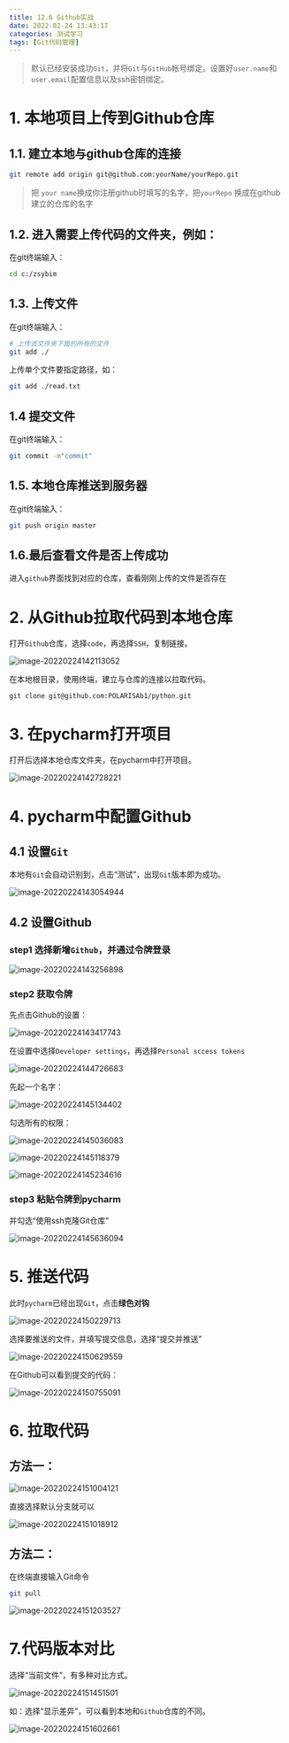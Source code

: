 ```yaml
---
title: 12.6 Github实战
date: 2022-02-24 13:43:17
categories: 测试学习
tags: [Git代码管理]
---
```


> 默认已经安装成功`Git`，并将`Git`与`GitHub`帐号绑定。设置好`user.name`和`user.email`配置信息以及ssh密钥绑定。

# 1. 本地项目上传到Github仓库

## 1.1. 建立本地与github仓库的连接

```bash
git remote add origin git@github.com:yourName/yourRepo.git
```

> 把 `your name`换成你注册github时填写的名字，把`yourRepo` 换成在github建立的仓库的名字

## 1.2. 进入需要上传代码的文件夹，例如：

在git终端输入：

```bash
cd c:/zsybim
```

## 1.3. 上传文件

在git终端输入：

```bash
# 上传该文件夹下面的所有的文件
git add ./ 
```

上传单个文件要指定路径，如：

```bash
git add ./read.txt
```

## 1.4 提交文件

在git终端输入：

```bash
git commit -m"commit"
```

## 1.5. 本地仓库推送到服务器

在git终端输入：

```bash
git push origin master
```

## 1.6.最后查看文件是否上传成功

进入`github`界面找到对应的仓库，查看刚刚上传的文件是否存在

# 2. 从Github拉取代码到本地仓库

打开`Github`仓库，选择`code`，再选择`SSH`，复制链接。

![image-20220224142113052](12-6-Github实战/image-20220224142113052.png)

在本地根目录，使用终端，建立与仓库的连接以拉取代码。

```
git clone git@github.com:POLARISAb1/python.git
```

# 3. 在pycharm打开项目

打开后选择本地仓库文件夹，在pycharm中打开项目。

![image-20220224142728221](12-6-Github实战/image-20220224142728221.png)

# 4. pycharm中配置Github

## 4.1 设置`Git`

本地有`Git`会自动识别到，点击“测试”，出现`Git`版本即为成功。

![image-20220224143054944](12-6-Github实战/image-20220224143054944.png)

## 4.2 设置Github

### step1 选择新增`Github`，并通过**令牌登录**

![image-20220224143256898](12-6-Github实战/image-20220224143256898.png)

### step2 获取令牌

先点击Github的设置：



![image-20220224143417743](12-6-Github实战/image-20220224143417743.png)

在设置中选择`Developer settings`，再选择`Personal sccess tokens`

![image-20220224144726683](12-6-Github实战/image-20220224144726683.png)

先起一个名字：

![image-20220224145134402](12-6-Github实战/image-20220224145134402.png)

勾选所有的权限：

![image-20220224145036083](12-6-Github实战/image-20220224145036083.png)

![image-20220224145118379](12-6-Github实战/image-20220224145118379.png)

![image-20220224145234616](12-6-Github实战/image-20220224145234616.png)

### step3 粘贴令牌到pycharm

并勾选“使用ssh克隆Git仓库”

![image-20220224145636094](12-6-Github实战/image-20220224145636094.png)

# 5. 推送代码

此时`pycharm`已经出现`Git`，点击**绿色对钩**

![image-20220224150229713](12-6-Github实战/image-20220224150229713.png)

选择要推送的文件，并填写提交信息，选择“提交并推送”

![image-20220224150629559](12-6-Github实战/image-20220224150629559.png)

在Github可以看到提交的代码：

![image-20220224150755091](12-6-Github实战/image-20220224150755091.png)

# 6. 拉取代码

## 方法一：

![image-20220224151004121](12-6-Github实战/image-20220224151004121.png)

直接选择默认分支就可以

![image-20220224151018912](12-6-Github实战/image-20220224151018912.png)

## 方法二：

在终端直接输入Git命令

```bash
git pull
```

![image-20220224151203527](12-6-Github实战/image-20220224151203527.png)

# 7.代码版本对比

选择“当前文件”，有多种对比方式。

![image-20220224151451501](12-6-Github实战/image-20220224151451501.png)

如：选择“显示差异”，可以看到本地和`Github`仓库的不同。

![image-20220224151602661](12-6-Github实战/image-20220224151602661.png)
